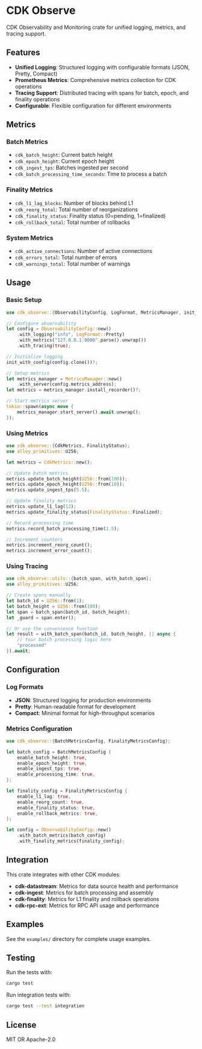 # CDK Observe

CDK Observability and Monitoring crate for unified logging, metrics, and tracing support.

## Features

- **Unified Logging**: Structured logging with configurable formats (JSON, Pretty, Compact)
- **Prometheus Metrics**: Comprehensive metrics collection for CDK operations
- **Tracing Support**: Distributed tracing with spans for batch, epoch, and finality operations
- **Configurable**: Flexible configuration for different environments

## Metrics

### Batch Metrics
- `cdk_batch_height`: Current batch height
- `cdk_epoch_height`: Current epoch height  
- `cdk_ingest_tps`: Batches ingested per second
- `cdk_batch_processing_time_seconds`: Time to process a batch

### Finality Metrics
- `cdk_l1_lag_blocks`: Number of blocks behind L1
- `cdk_reorg_total`: Total number of reorganizations
- `cdk_finality_status`: Finality status (0=pending, 1=finalized)
- `cdk_rollback_total`: Total number of rollbacks

### System Metrics
- `cdk_active_connections`: Number of active connections
- `cdk_errors_total`: Total number of errors
- `cdk_warnings_total`: Total number of warnings

## Usage

### Basic Setup

```rust
use cdk_observe::{ObservabilityConfig, LogFormat, MetricsManager, init_with_config};

// Configure observability
let config = ObservabilityConfig::new()
    .with_logging("info", LogFormat::Pretty)
    .with_metrics("127.0.0.1:9000".parse().unwrap())
    .with_tracing(true);

// Initialize logging
init_with_config(config.clone())?;

// Setup metrics
let metrics_manager = MetricsManager::new()
    .with_server(config.metrics_address);
let metrics = metrics_manager.install_recorder()?;

// Start metrics server
tokio::spawn(async move {
    metrics_manager.start_server().await.unwrap();
});
```

### Using Metrics

```rust
use cdk_observe::{CdkMetrics, FinalityStatus};
use alloy_primitives::U256;

let metrics = CdkMetrics::new();

// Update batch metrics
metrics.update_batch_height(U256::from(100));
metrics.update_epoch_height(U256::from(10));
metrics.update_ingest_tps(5.5);

// Update finality metrics
metrics.update_l1_lag(12);
metrics.update_finality_status(FinalityStatus::Finalized);

// Record processing time
metrics.record_batch_processing_time(1.5);

// Increment counters
metrics.increment_reorg_count();
metrics.increment_error_count();
```

### Using Tracing

```rust
use cdk_observe::utils::{batch_span, with_batch_span};
use alloy_primitives::U256;

// Create spans manually
let batch_id = U256::from(1);
let batch_height = U256::from(100);
let span = batch_span(batch_id, batch_height);
let _guard = span.enter();

// Or use the convenience function
let result = with_batch_span(batch_id, batch_height, || async {
    // Your batch processing logic here
    "processed"
}).await;
```

## Configuration

### Log Formats

- **JSON**: Structured logging for production environments
- **Pretty**: Human-readable format for development
- **Compact**: Minimal format for high-throughput scenarios

### Metrics Configuration

```rust
use cdk_observe::{BatchMetricsConfig, FinalityMetricsConfig};

let batch_config = BatchMetricsConfig {
    enable_batch_height: true,
    enable_epoch_height: true,
    enable_ingest_tps: true,
    enable_processing_time: true,
};

let finality_config = FinalityMetricsConfig {
    enable_l1_lag: true,
    enable_reorg_count: true,
    enable_finality_status: true,
    enable_rollback_metrics: true,
};

let config = ObservabilityConfig::new()
    .with_batch_metrics(batch_config)
    .with_finality_metrics(finality_config);
```

## Integration

This crate integrates with other CDK modules:

- **cdk-datastream**: Metrics for data source health and performance
- **cdk-ingest**: Metrics for batch processing and assembly
- **cdk-finality**: Metrics for L1 finality and rollback operations
- **cdk-rpc-ext**: Metrics for RPC API usage and performance

## Examples

See the `examples/` directory for complete usage examples.

## Testing

Run the tests with:

```bash
cargo test
```

Run integration tests with:

```bash
cargo test --test integration
```

## License

MIT OR Apache-2.0
